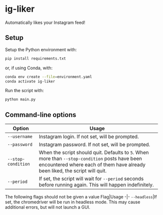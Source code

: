 # ig-liker

Automatically likes your Instagram feed!

## Setup

Setup the Python environment with:

```bash
pip install requirements.txt
```

or, if using Conda, with:

```bash
conda env create --file=environment.yaml
conda activate ig-liker
```

Run the script with:

```bash
python main.py
```

## Command-line options

Option|Usage
-|-
`--username`|Instagram login. If not set, will be prompted.
`--password`|Instagram password. If not set, will be prompted.
`--stop-condition`|When the script should quit. Defaults to `5`. When more than `--stop-condition` posts have been encountered where each of them have already been liked, the script will quit.
`--period`|If set, the script will wait for `--period` seconds before running again. This will happen indefinitely.

The following flags should not be given a value
Flag|Usage
-|-
`--headless`|If set, the chromedriver will be run in headless mode. This may cause additional errors, but will not launch a GUI.

